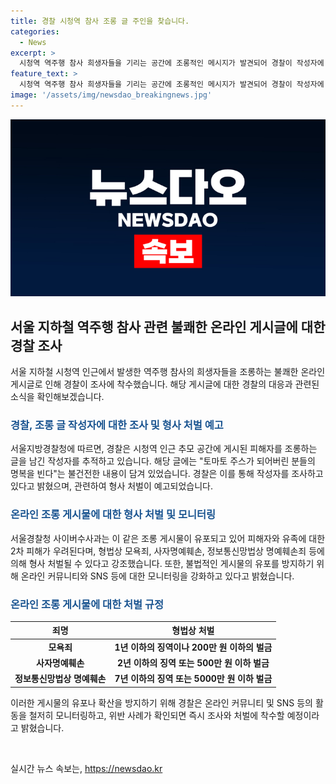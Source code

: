 ```yaml
---
title: 경찰 시청역 참사 조롱 글 주인을 찾습니다.
categories:
  - News
excerpt: >
  시청역 역주행 참사 희생자들을 기리는 공간에 조롱적인 메시지가 발견되어 경찰이 작성자에 대한 조사에 착수했다. 현재 온라인에서도 피해자들에 대한 조롱이 늘어나고 있어, 경찰은 형사 처벌 가능성을 언급하며 모니터링을 강화하고 있다. 경찰은 모욕죄, 사자명예훼손, 정보통신망법상 명예훼손죄에 의해 처벌될 수 있음을 강조하고, 무분별한 유포와 확산을 방지하기 위해 적극적인 조치를 취하고 있다. 불법적인 게시물을 유포하는 행위에 대해서도 입건 전 조사나 수사에 착수할 계획이라고 밝혔다.
feature_text: >
  시청역 역주행 참사 희생자들을 기리는 공간에 조롱적인 메시지가 발견되어 경찰이 작성자에 대한 조사에 착수했다. 현재 온라인에서도 피해자들에 대한 조롱이 늘어나고 있어, 경찰은 형사 처벌 가능성을 언급하며 모니터링을 강화하고 있다. 경찰은 모욕죄, 사자명예훼손, 정보통신망법상 명예훼손죄에 의해 처벌될 수 있음을 강조하고, 무분별한 유포와 확산을 방지하기 위해 적극적인 조치를 취하고 있다. 불법적인 게시물을 유포하는 행위에 대해서도 입건 전 조사나 수사에 착수할 계획이라고 밝혔다.
image: '/assets/img/newsdao_breakingnews.jpg'
---
```


<p><img src="/assets/img/newsdao_breakingnews.jpg" alt="firstkoreanews 속보" /></p>

<h2 data-ke-size="size26">서울 지하철 역주행 참사 관련 불쾌한 온라인 게시글에 대한 경찰 조사</h2> 

<p data-ke-size="size16">서울 지하철 시청역 인근에서 발생한 역주행 참사의 희생자들을 조롱하는 불쾌한 온라인 게시글로 인해 경찰이 조사에 착수했습니다. 해당 게시글에 대한 경찰의 대응과 관련된 소식을 확인해보겠습니다.</p>

<h3><b><span style="color: #1a5490;">경찰, 조롱 글 작성자에 대한 조사 및 형사 처벌 예고</span></b></h3>

<p data-ke-size="size16">서울지방경찰청에 따르면, 경찰은 시청역 인근 추모 공간에 게시된 피해자를 조롱하는 글을 남긴 작성자를 추적하고 있습니다. 해당 글에는 "토마토 주스가 되어버린 분들의 명복을 빈다"는 불건전한 내용이 담겨 있었습니다. 경찰은 이를 통해 작성자를 조사하고 있다고 밝혔으며, 관련하여 형사 처벌이 예고되었습니다.</p>

<h3><b><span style="color: #1a5490;">온라인 조롱 게시물에 대한 형사 처벌 및 모니터링</span></b></h3>

<p data-ke-size="size16">서울경찰청 사이버수사과는 이 같은 조롱 게시물이 유포되고 있어 피해자와 유족에 대한 2차 피해가 우려된다며, 형법상 모욕죄, 사자명예훼손, 정보통신망법상 명예훼손죄 등에 의해 형사 처벌될 수 있다고 강조했습니다. 또한, 불법적인 게시물의 유포를 방지하기 위해 온라인 커뮤니티와 SNS 등에 대한 모니터링을 강화하고 있다고 밝혔습니다.</p>

<h3><b><span style="color: #1a5490;">온라인 조롱 게시물에 대한 처벌 규정</span></b></h3>

<table>
    <thead>
        <tr>
            <th>죄명</th>
            <th>형법상 처벌</th>
        </tr>
    </thead>
    <tbody>
        <tr>
            <td style="text-align: center; height: 17px;"><b>모욕죄</b></td>
            <td style="text-align: center; height: 17px;"><b>1년 이하의 징역이나 200만 원 이하의 벌금</b></td>
        </tr>
        <tr>
            <td style="text-align: center; height: 17px;"><b>사자명예훼손</b></td>
            <td style="text-align: center; height: 17px;"><b>2년 이하의 징역 또는 500만 원 이하 벌금</b></td>
        </tr>
        <tr>
            <td style="text-align: center; height: 17px;"><b>정보통신망법상 명예훼손</b></td>
            <td style="text-align: center; height: 17px;"><b>7년 이하의 징역 또는 5000만 원 이하 벌금</b></td>
        </tr>
    </tbody>
</table>

<p data-ke-size="size16">이러한 게시물의 유포나 확산을 방지하기 위해 경찰은 온라인 커뮤니티 및 SNS 등의 활동을 철저히 모니터링하고, 위반 사례가 확인되면 즉시 조사와 처벌에 착수할 예정이라고 밝혔습니다.</p>

<p data-ke-size="size16">&nbsp;</p>
실시간 뉴스 속보는, <a href="https://newsdao.kr" rel="dofollow">https://newsdao.kr</a>



